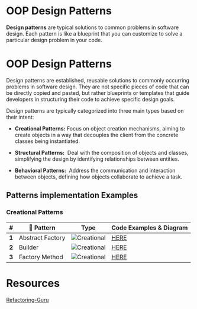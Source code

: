 # OOP Design Patterns

**Design patterns** are typical solutions to common problems in software design. Each pattern is like a blueprint that you can customize to solve a particular design problem in your code.




# OOP Design Patterns

Design patterns are established, reusable solutions to commonly occurring problems in software design. They are not specific pieces of code that can be directly copied and pasted, but rather blueprints or templates that guide developers in structuring their code to achieve specific design goals.

Design patterns are typically categorized into three main types based on their intent:

- **Creational Patterns:** Focus on object creation mechanisms, aiming to create objects in a way that decouples the client from the concrete classes being instantiated.
    
- **Structural Patterns:**  Deal with the composition of objects and classes, simplifying the design by identifying relationships between entities.

- **Behavioral Patterns:**  Address the communication and interaction between objects, defining how objects collaborate to achieve a task.



## Patterns implementation Examples

### Creational Patterns

| #     | 📖 Pattern       | Type                                                               | Code Examples & Diagram                                                                                                                               |
| ----- | ---------------- | ------------------------------------------------------------------ | ----------------------------------------------------------------------------------------------------------------------------------------------------- |
| **1** | Abstract Factory | ![Creational](https://img.shields.io/badge/Creational-light_green) | [HERE](https://github.com/khalid-el-masnaoui/OOP-Principles-and-Design-Patterns-Notes/blob/main/design-patterns/Creational/AbstractFactory/README.md) |
| **2** | Builder          | ![Creational](https://img.shields.io/badge/Creational-light_green) | [HERE](https://github.com/khalid-el-masnaoui/OOP-Principles-and-Design-Patterns-Notes/blob/main/design-patterns/Creational/Builder/README.md)         |
| **3** | Factory Method   | ![Creational](https://img.shields.io/badge/Creational-light_green) | [HERE](https://github.com/khalid-el-masnaoui/OOP-Principles-and-Design-Patterns-Notes/blob/main/design-patterns/Creational/FactoryMethod/README.md)   |







# Resources 
[Refactoring-Guru](https://refactoring.guru/design-patterns/catalog)